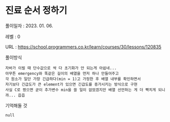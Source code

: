# 진료 순서 정하기
풀이일자 : 2023. 01. 06.  
    
레벨 : 0    

URL : https://school.programmers.co.kr/learn/courses/30/lessons/120835  
    
풀이방식    

    자바가 이럴 때 단수값으로 싹 다 초기화가 안 되는게 아쉽네...
    아무튼 emergency와 똑같은 길이의 배열을 먼저 하나 만들어주고
    각 원소가 일단 가장 긴급하다(min = 1)고 가정한 후 배열 내부를 확인하면서
    자기보다 긴급도가 큰 element가 있으면 긴급도를 증가시키는 방식으로 구현
    사실 C로 짰으면 굳이 추가변수 min을 쓸 일이 없었겠지만 배열 선언하는 게 더 빡치게 되니까... 읍읍



기억해둘 것  
    
    null

